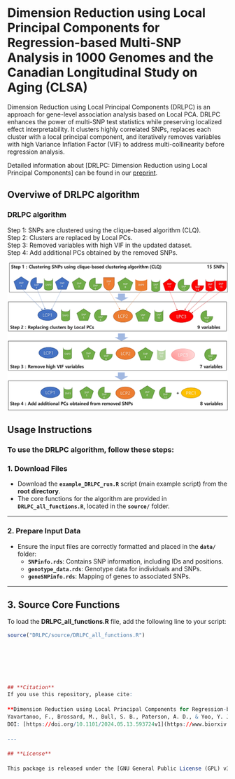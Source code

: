 # Dimension Reduction using Local Principal Components for Regression-based Multi-SNP Analysis in 1000 Genomes and the Canadian Longitudinal Study on Aging (CLSA)
Dimension Reduction using Local Principal Components (DRLPC) is an approach for gene-level association analysis based on Local PCA. DRLPC enhances the power of multi-SNP test statistics while preserving localized effect interpretability. It clusters highly correlated SNPs, replaces each cluster with a local principal component, and iteratively removes variables with high Variance Inflation Factor (VIF) to address multi-collinearity before regression analysis.

Detailed information about [DRLPC: Dimension Reduction using Local Principal Components] can be found in our [preprint](https://www.biorxiv.org/content/10.1101/2024.05.13.593724v1.abstract).

## **Overviwe of DRLPC algorithm** ##

### **DRLPC algorithm** ###
Step 1: SNPs are clustered using the clique-based algorithm (CLQ).  
Step 2: Clusters are replaced by Local PCs.  
Step 3: Removed variables with high VIF in the updated dataset.  
Step 4: Add additional PCs obtained by the removed SNPs.

<div align="center">
    <img src="docs/DRLPC-algorithm.png" alt="DRLPC Algorithm" width="600">
</div>

## **Usage Instructions**

### **To use the DRLPC algorithm, follow these steps:**

### **1. Download Files**
- Download the **`example_DRLPC_run.R`** script (main example script) from the **root directory**.
- The core functions for the algorithm are provided in **`DRLPC_all_functions.R`**, located in the **`source/`** folder.

---

### **2. Prepare Input Data**
- Ensure the input files are correctly formatted and placed in the **`data/`** folder:
  - **`SNPinfo.rds`**: Contains SNP information, including IDs and positions.
  - **`genotype_data.rds`**: Genotype data for individuals and SNPs.
  - **`geneSNPinfo.rds`**: Mapping of genes to associated SNPs.

---

## **3. Source Core Functions**

To load the **DRLPC_all_functions.R** file, add the following line to your script:

```R
source("DRLPC/source/DRLPC_all_functions.R")






## **Citation**
If you use this repository, please cite:

**Dimension Reduction using Local Principal Components for Regression-based Multi-SNP Analysis in 1000 Genomes and the Canadian Longitudinal Study on Aging (CLSA)**.  
Yavartanoo, F., Brossard, M., Bull, S. B., Paterson, A. D., & Yoo, Y. J.  
DOI: [https://doi.org/10.1101/2024.05.13.593724v1](https://www.biorxiv.org/content/10.1101/2024.05.13.593724v1.abstract)

---

## **License**

This package is released under the [GNU General Public License (GPL) v3.0](https://www.gnu.org/licenses/gpl-3.0.en.html).




